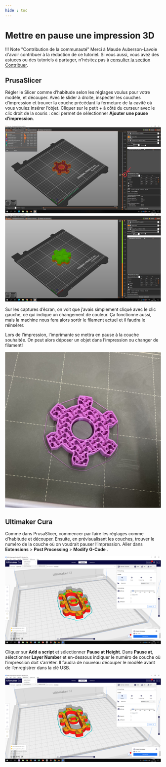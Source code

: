 ```yaml
---
hide : toc
---
```


# Mettre en pause une impression 3D

!!! Note "Contribution de la communauté"
    Merci à Maude Auberson-Lavoie d'avoir contribuer à la rédaction de ce tutoriel. Si vous aussi, vous avez des astuces ou des tutoriels à partager, n'hésitez pas à [consulter la section Contribuer](../contribuer.md).

## PrusaSlicer

Régler le Slicer comme d’habitude selon les réglages voulus pour votre modèle, et découper. Avec le slider à droite, inspecter les couches d’impression et trouver la couche précédant la fermeture de la cavité où vous voulez insérer l’objet. Cliquer sur le petit + à côté du curseur avec le clic droit de la souris : ceci permet de sélectionner **Ajouter une pause d’impression**.

![](../../assets/images/creatives/prusa-pause-3.jpeg)
![](../../assets/images/creatives/prusa-pause-2.png)

Sur les captures d’écran, on voit que j’avais simplement cliqué avec le clic gauche, ce qui indique un changement de couleur. Ça fonctionne aussi, mais la machine nous fera alors sortir le filament actuel et il faudra le réinsérer.

Lors de l’impression, l’imprimante se mettra en pause à la couche souhaitée. On peut alors déposer un objet dans l’impression ou changer de filament! 

![](../../assets/images/creatives/prusa-pause-1.jpeg)

## Ultimaker Cura

Comme dans PrusaSlicer, commencer par faire les réglages comme d’habitude et découper. Ensuite, en prévisualisant les couches, trouver le numéro de la couche où on voudrait pauser l’impression. Aller dans **Extensions** > **Post Processing** > **Modify G-Code** . 

![](../../assets/images/creatives/ultimaker-pause-1.png)

Cliquer sur **Add a script** et sélectionner **Pause at Height**. Dans **Pause at**, sélectionner **Layer Number** et en-dessous indiquer le numéro de couche où l’impression doit s’arrêter. Il faudra de nouveau découper le modèle avant de l’enregistrer dans la clé USB.

![](../../assets/images/creatives/ultimaker-pause-1.png)

